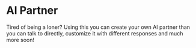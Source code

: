 # AI Partner

Tired of being a loner? Using this you can create your own AI partner than you can talk to directly, customize it with different responses and much more soon!